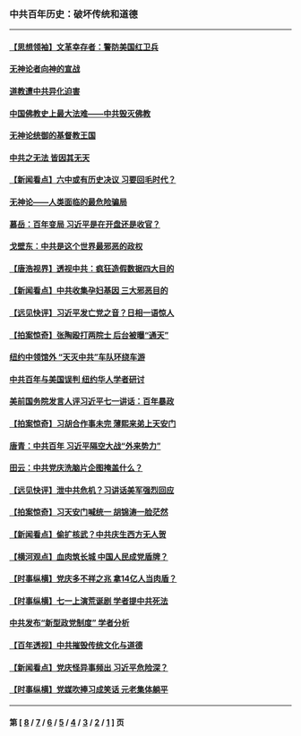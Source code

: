 ### 中共百年历史：破坏传统和道德
---
#### [【思想领袖】文革幸存者：警防美国红卫兵](../../pages/nf1176114/n13339289.md?12080430) 
#### [无神论者向神的宣战](../../pages/nf1176114/n13281535.md?12080430) 
#### [道教遭中共异化迫害](../../pages/nf1176114/n13281463.md?12080430) 
#### [中国佛教史上最大法难——中共毁灭佛教](../../pages/nf1176114/n13281397.md?12080430) 
#### [无神论统御的基督教王国](../../pages/nf1176114/n13281280.md?12080430) 
#### [中共之无法 皆因其无天](../../pages/nf1176114/n13281088.md?12080430) 
#### [【新闻看点】六中或有历史决议 习要回毛时代？](../../pages/nf1176114/n13222895.md?12080430) 
#### [无神论——人类面临的最危险骗局](../../pages/nf1176114/n13196137.md?12080430) 
#### [慕岳：百年变局 习近平是在开盘还是收官？](../../pages/nf1176114/n13206516.md?12080430) 
#### [戈壁东：中共是这个世界最邪恶的政权](../../pages/nf1176114/n13085641.md?12080430) 
#### [【唐浩视界】透视中共：疯狂造假数据四大目的](../../pages/nf1176114/n13080590.md?12080430) 
#### [【新闻看点】中共收集孕妇基因 三大邪恶目的](../../pages/nf1176114/n13077182.md?12080430) 
#### [【远见快评】习近平发亡党之音？日相一语惊人](../../pages/nf1176114/n13074809.md?12080430) 
#### [【拍案惊奇】张陶殴打两院士 后台被曝“通天”](../../pages/nf1176114/n13070496.md?12080430) 
#### [纽约中领馆外 “天灭中共”车队环绕车游](../../pages/nf1176114/n13070693.md?12080430) 
#### [中共百年与美国误判 纽约华人学者研讨](../../pages/nf1176114/n13067969.md?12080430) 
#### [美前国务院发言人评习近平七一讲话：百年暴政](../../pages/nf1176114/n13066986.md?12080430) 
#### [【拍案惊奇】习胡合作事未完 薄熙来弟上天安门](../../pages/nf1176114/n13065867.md?12080430) 
#### [唐青：中共百年 习近平隔空大战“外来势力”](../../pages/nf1176114/n13065976.md?12080430) 
#### [田云：中共党庆洗脑片企图掩盖什么？](../../pages/nf1176114/n13064395.md?12080430) 
#### [【远见快评】泄中共危机？习讲话美军强烈回应](../../pages/nf1176114/n13064269.md?12080430) 
#### [【拍案惊奇】习天安门喊统一 胡锦涛一脸茫然](../../pages/nf1176114/n13063233.md?12080430) 
#### [【新闻看点】偷扩核武？中共庆生西方无人贺](../../pages/nf1176114/n13061263.md?12080430) 
#### [【横河观点】血肉筑长城 中国人民成党盾牌？](../../pages/nf1176114/n13061779.md?12080430) 
#### [【时事纵横】党庆多不祥之兆 拿14亿人当肉盾？](../../pages/nf1176114/n13061709.md?12080430) 
#### [【时事纵横】七一上演荒诞剧 学者提中共死法](../../pages/nf1176114/n13058990.md?12080430) 
#### [中共发布“新型政党制度” 学者分析](../../pages/nf1176114/n13056354.md?12080430) 
#### [【百年透视】中共摧毁传统文化与道德](../../pages/nf1176114/n13057253.md?12080430) 
#### [【新闻看点】党庆怪异事频出 习近平危险深？](../../pages/nf1176114/n13056781.md?12080430) 
#### [【时事纵横】党媒吹捧习成笑话 元老集体躺平](../../pages/nf1176114/n13056792.md?12080430) 

---
#### 第 [ [8](./8.md?12080430) / [7](./7.md?12080430) / [6](./6.md?12080430) / [5](./5.md?12080430) / [4](./4.md?12080430) / [3](./3.md?12080430) / [2](./2.md?12080430) / [1](./1.md?12080430) ] 页
